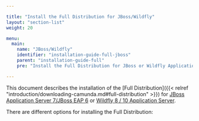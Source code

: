 ```yaml
---

title: "Install the Full Distribution for JBoss/Wildfly"
layout: "section-list"
weight: 20

menu:
  main:
    name: "JBoss/Wildfly"
    identifier: "installation-guide-full-jboss"
    parent: "installation-guide-full"
    pre: "Install the Full Distribution for JBoss or Wildfly Application Servers."

---
```


This document describes the installation of the [Full Distribution]({{< relref "introduction/downloading-camunda.md#full-distribution" >}}) for [JBoss Application Server 7/JBoss EAP 6](http://www.jboss.org/products/eap) or [Wildfly 8 / 10 Application Server](http://www.wildfly.org).

There are different options for installing the Full Distribution:
